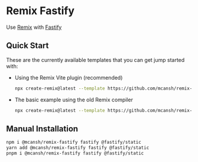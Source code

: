 # Remix Fastify

Use [Remix](https://remix.run) with [Fastify](http://fastify.io)

## Quick Start

These are the currently available templates that you can get jump started with:

- Using the Remix Vite plugin (recommended)

  ```sh
  npx create-remix@latest --template https://github.com/mcansh/remix-fastify/tree/main/examples/vite
  ```

- The basic example using the old Remix compiler
  ```sh
  npx create-remix@latest --template https://github.com/mcansh/remix-fastify/tree/main/examples/basic
  ```

## Manual Installation

```sh
npm i @mcansh/remix-fastify fastify @fastify/static
yarn add @mcansh/remix-fastify fastify @fastify/static
pnpm i @mcansh/remix-fastify fastify @fastify/static
```
